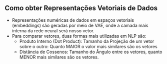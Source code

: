 ## Como obter Representações Vetoriais de Dados

* Representações numéricas de dados em espaços vetoriais (embeddings) são geradas por meio de VAE, onde a camada mais interna da rede neural será nosso vetor.
* Para comparar vetores, duas formas mais utilizadas em NLP são:
  * Produto Interno (Dot Product): Tamanho da Projeção de um vetor sobre o outro: Quanto MAIOR o valor mais similares são os vetores
  * Distância de Cossenos: Tamanho do Ângulo entre os vetores, quanto MENOR mais similares são os vetores. 